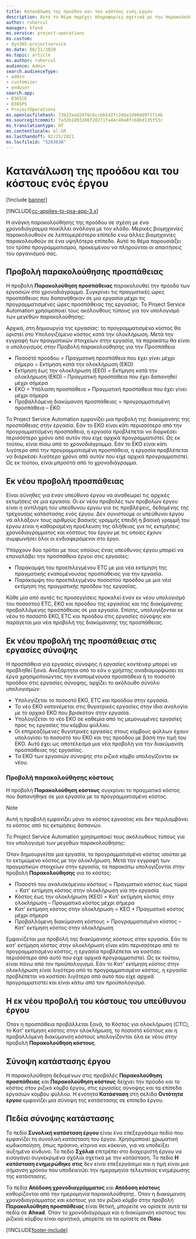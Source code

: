 ```yaml
---
title: Κατανάλωση της προόδου και του κόστους ενός έργου
description: Αυτό το θέμα παρέχει πληροφορίες σχετικά με την παρακολούθηση της προόδου του έργου και του κόστους.
author: ruhercul
manager: kfend
ms.service: project-operations
ms.custom:
- dyn365-projectservice
ms.date: 08/21/2020
ms.topic: article
ms.author: ruhercul
audience: Admin
search.audienceType:
- admin
- customizer
- enduser
search.app:
- D365CE
- D365PS
- ProjectOperations
ms.openlocfilehash: 73b23aad2976c8ccbb542fc2dda1d96dd9f5714b
ms.sourcegitcommit: fa32b1893286f20271fa4ec4be8fc68bd135f53c
ms.translationtype: HT
ms.contentlocale: el-GR
ms.lasthandoff: 02/15/2021
ms.locfileid: "5283638"
---
```

# <a name="project-progress-and-cost-consumption"></a>Κατανάλωση της προόδου και του κόστους ενός έργου

[!include [banner](../includes/psa-now-project-operations.md)]

[!INCLUDE[cc-applies-to-psa-app-3.x](../includes/cc-applies-to-psa-app-3x.md)]

Η ανάγκη παρακολούθησης της προόδου σε σχέση με ένα χρονοδιάγραμμα ποικίλλει ανάλογα με τον κλάδο. Μερικές βιομηχανίες παρακολουθούν σε λεπτομερέστερο επίπεδο ενώ άλλες βιομηχανίες παρακολουθούν σε ένα υψηλότερο επίπεδο. Αυτό το θέμα παρουσιάζει τον τρόπο προγραμματισμού, προκειμένου να πληρούνται οι απαιτήσεις του οργανισμού σας.

## <a name="effort-tracking-view"></a>Προβολή παρακολούθησης προσπάθειας

Η προβολή **Παρακολούθηση προσπάθειας** παρακολουθεί την πρόοδο των εργασιών στο χρονοδιάγραμμα. Συγκρίνει τις πραγματικές ώρες προσπάθειας που δαπανήθηκαν σε μια εργασία μέχρι τις προγραμματισμένες ώρες προσπάθειας της εργασίας. Το Project Service Automation χρησιμοποιεί τους ακόλουθους τύπους για τον υπολογισμό των μεγεθών παρακολούθησης:

Αρχικά, στη δημιουργία της εργασίας: το προγραμματισμένο κόστος θα οριστεί στο Υπολογιζόμενο κόστος κατά την ολοκλήρωση. Μετά την εγγραφή των πραγματικών στοιχείων στην εργασία, τα παρακάτω θα είναι ο υπολογισμός στην Προβολή παρακολούθησης για την Προσπάθεια

- Ποσοστό προόδου = Πραγματική προσπάθεια που έχει γίνει μέχρι σήμερα ÷ Εκτίμηση κατά την ολοκλήρωση (ΕΚΟ) 
- Εκτίμηση έως την ολοκλήρωση (EΕΟ) = Εκτίμηση κατά την ολοκλήρωση (ΕΚΟ) – Πραγματική προσπάθεια που έχει δαπανηθεί μέχρι σήμερα 
- ΕΚΟ = Υπόλοιπη προσπάθεια + Πραγματική προσπάθεια που έχει γίνει μέχρι σήμερα 
- Προβαλλόμενη διακύμανση προσπάθειας = προγραμματισμένη προσπάθεια – ΕΚΟ

Το Project Service Automation εμφανίζει μια προβολή της διακύμανσης της προσπάθειας στην εργασία. Εάν το ΕΚΟ είναι κάτι περισσότερο από την προγραμματισμένη προσπάθεια, η εργασία προβλέπεται να διαρκέσει περισσότερο χρόνο από αυτόν που είχε αρχικά προγραμματιστεί. Ως εκ τούτου, είναι πίσω από το χρονοδιάγραμμα. Εάν το ΕΚΟ είναι κάτι λιγότερο από την προγραμματισμένη προσπάθεια, η εργασία προβλέπεται να διαρκέσει λιγότερο χρόνο από αυτόν που είχε αρχικά προγραμματιστεί. Ως εκ τούτου, είναι μπροστά από το χρονοδιάγραμμα.

## <a name="reprojecting-effort"></a>Εκ νέου προβολή προσπάθειας

Είναι σύνηθες για έναν υπεύθυνο έργου να αναθεωρεί τις αρχικές εκτιμήσεις σε μια εργασία. Οι εκ νέου προβολές των προβολών έργου είναι η αντίληψη του υπεύθυνου έργου για τις προβλέψεις, δεδομένης της τρέχουσας κατάστασης ενός έργου. Δεν συνιστούμε οι υπεύθυνοι έργου να αλλάξουν τους αριθμούς βασικής γραμμής επειδή η βασική γραμμή του έργου είναι η καθορισμένη προέλευση της αλήθειας για τις εκτιμήσεις χρονοδιαγράμματος και κόστους του έργου με τις οποίες έχουν συμφωνήσει όλοι οι ενδιαφερόμενοι στο έργο.

Υπάρχουν δύο τρόποι με τους οποίους ένας υπεύθυνος έργου μπορεί να επαναλάβει την προσπάθεια έργου στις εργασίες:

- Παράκαμψη του προεπιλεγμένου ETC με μια νέα εκτίμηση της πραγματικής εναπομένουσας προσπάθειας για την εργασία. 
- Παράκαμψη του προεπιλεγμένου ποσοστού προόδου με μια νέα εκτίμηση της πραγματικής προόδου της εργασίας.

Κάθε μία από αυτές τις προσεγγίσεις προκαλεί έναν εκ νέου υπολογισμό του ποσοστού ETC, EΚΟ και προόδου της εργασίας και της διακύμανσης προβαλλόμενης προσπάθειας σε μια εργασία. Επίσης, υπολογίζονται εκ νέου το ποσοστό ΕΚΟ, ETC και προόδου στις εργασίες σύνοψης και παράγεται μια νέα προβολή της διακύμανσης της προσπάθειας.

## <a name="reprojection-of-effort-on-summary-tasks"></a>Εκ νέου προβολή της προσπάθειας στις εργασίες σύνοψης

Η προσπάθεια για εργασίες σύνοψης ή εργασίες κοντέινερ μπορεί να προβληθεί ξανά. Ανεξάρτητα από το εάν ο χρήστης αναδιαμορφώσει τα έργα χρησιμοποιώντας την εναπομένουσα προσπάθεια ή το ποσοστό προόδου στις εργασίες σύνοψης, αρχίζει το ακόλουθο σύνολο υπολογισμών:

- Υπολογίζεται το ποσοστό ΕΚΟ, ETC και προόδου στην εργασία.
- Το νέο ΕΚΟ κατανέμεται στις θυγατρικές εργασίες στην ίδια αναλογία με το αρχικό ΕΚΟ που βρισκόταν στην εργασία.
- Υπολογίζεται το νέο ΕΚΟ σε καθεμία από τις μεμονωμένες εργασίες προς τις εργασίες του κόμβου φύλλου. 
- Οι επηρεαζόμενες θυγατρικές εργασίες στους κόμβους φύλλων έχουν υπολογίσει το ποσοστό του ΕΚΟ και της προόδου με βάση την τιμή του ΕΚΟ. Αυτό έχει ως αποτέλεσμα μια νέα προβολή για την διακύμανση προσπάθειας της εργασίας. 
- Τα ΕΚΟ των εργασιών σύνοψης στο ριζικό κόμβο υπολογίζονται εκ νέου.

### <a name="cost-tracking-view"></a>Προβολή παρακολούθησης κόστους 

Η προβολή **Παρακολούθηση κόστους** συγκρίνει το πραγματικό κόστος που δαπανήθηκε σε μια εργασία με το προγραμματισμένο κόστος. 

> [!NOTE]
> Αυτή η προβολή εμφανίζει μόνο το κόστος εργασίας και δεν περιλαμβάνει το κόστος από τις εκτιμήσεις δαπανών. 

Το Project Service Automation χρησιμοποιεί τους ακόλουθους τύπους για τον υπολογισμό των μεγεθών παρακολούθησης:

Όταν δημιουργείται μια εργασία, το προγραμματισμένο κόστος ισούται με το εκτιμώμενο κόστος με την ολοκλήρωση. Μετά την εγγραφή των πραγματικών στοιχείων στην εργασία, τα παρακάτω υπολογίζονται στην προβολή **Παρακολούθησης** για το κόστος:

 - Ποσοστό του αναλισκόμενου κόστους = Πραγματικό κόστος έως τώρα ÷ Κατ' εκτίμηση κόστος στην ολοκλήρωση για την εργασία
 - Κόστος έως την ολοκλήρωση (ΚΕΟ) = Κατ' εκτίμηση κόστος στην ολοκλήρωση – Πραγματικό κόστος μέχρι σήμερα
 - Κατ' εκτίμηση κόστος στην ολοκλήρωση = ΚΕΟ + Πραγματικό κόστος μέχρι σήμερα
 - Προβαλλόμενη διακύμανση κόστους = Προγραμματισμένο κόστος – Κατ' εκτίμηση κόστος στην ολοκλήρωση

Εμφανίζεται μια προβολή της διακύμανσης κόστους στην εργασία. Εάν το κατ' εκτίμηση κόστος στην ολοκλήρωση είναι κάτι περισσότερο από το προγραμματισμένο κόστος, η εργασία προβλέπεται να κοστίσει περισσότερο από αυτό που είχε αρχικά προγραμματιστεί. Ως εκ τούτου, είναι πάνω από τον προϋπολογισμό. Εάν το Κατ' εκτίμηση κόστος στην ολοκλήρωση είναι λιγότερο από το προγραμματισμένο κόστος, η εργασία προβλέπεται να κοστίσει λιγότερο από αυτό που είχε αρχικά προγραμματιστεί και είναι κάτω από τον προϋπολογισμό.

## <a name="project-managers-reprojection-of-cost"></a>Η εκ νέου προβολή του κόστους του υπεύθυνου έργου

Όταν η προσπάθεια προβάλλεται ξανά, το Κόστος για ολοκλήρωση (CTC), το Κατ' εκτίμηση κόστος στην ολοκλήρωση, το ποσοστό κόστους και η προβαλλόμενη διακύμανση κόστους υπολογίζονται όλα εκ νέου στην προβολή **Παρακολούθηση κόστους**.

## <a name="project-status-summary"></a>Σύνοψη κατάστασης έργου

Η παρακολούθηση δεδομένων στις προβολές **Παρακολούθηση προσπάθειας** και **Παρακολούθηση κόστους** δείχνει την πρόοδο και το κόστος στον ριζικό κόμβο έργου, στις εργασίες σύνοψης και τα επίπεδα εργασιών κόμβου φύλλου. Η ενότητα **Κατάσταση** στη σελίδα **Οντότητα έργου** εμφανίζει μια σύνοψη της κατάστασης σε επίπεδο έργου.

## <a name="status-summary-fields"></a>Πεδία σύνοψης κατάστασης

Το πεδίο **Συνολική κατάσταση έργου** είναι ένα επεξεργάσιμο πεδίο που εμφανίζει τη συνολική κατάσταση του έργου. Χρησιμοποιεί χρωματική κωδικοποίηση, όπως πράσινο, κίτρινο και κόκκινο, για να υποδείξει αυξημένο κίνδυνο. Το πεδίο **Σχόλια** επιτρέπει στο διαχειριστή έργου να εισαγάγει συγκεκριμένα σχόλια σχετικά με την κατάσταση. Το πεδίο **Η κατάσταση ενημερώθηκε στις** δεν είναι επεξεργάσιμο και η τιμή είναι μια σήμανση χρόνου που υποδεικνύει την ημερομηνία τελευταίας ενημέρωσης της κατάστασης.

Τα πεδία **Απόδοση χρονοδιαγράμματος** και **Απόδοση κόστους** καθορίζονται από την ημερομηνία παρακολούθησης. Όταν η διακύμανση χρονοδιαγράμματος και κόστους για τον ριζικό κόμβο στην προβολή **Παρακολούθηση προσπάθειας** είναι θετική, μπορείτε να ορίσετε αυτά τα πεδία σε **Ahead**. Όταν το χρονοδιάγραμμα και η διακύμανση κόστους του ριζικού κόμβου είναι αρνητικά, μπορείτε να τα ορίσετε σε **Πίσω**.


[!INCLUDE[footer-include](../includes/footer-banner.md)]